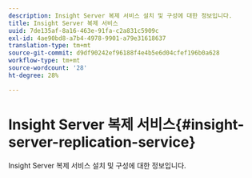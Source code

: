 ```yaml
---
description: Insight Server 복제 서비스 설치 및 구성에 대한 정보입니다.
title: Insight Server 복제 서비스
uuid: 7de135af-8a16-463e-91fa-c2a831c5909c
exl-id: 4ae90bd8-a7b4-4978-9901-a79e31618637
translation-type: tm+mt
source-git-commit: d9df90242ef96188f4e4b5e6d04cfef196b0a628
workflow-type: tm+mt
source-wordcount: '28'
ht-degree: 28%

---
```


# Insight Server 복제 서비스{#insight-server-replication-service}

Insight Server 복제 서비스 설치 및 구성에 대한 정보입니다.
